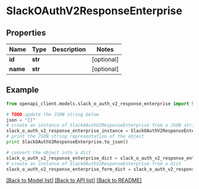 # SlackOAuthV2ResponseEnterprise


## Properties
Name | Type | Description | Notes
------------ | ------------- | ------------- | -------------
**id** | **str** |  | [optional] 
**name** | **str** |  | [optional] 

## Example

```python
from openapi_client.models.slack_o_auth_v2_response_enterprise import SlackOAuthV2ResponseEnterprise

# TODO update the JSON string below
json = "{}"
# create an instance of SlackOAuthV2ResponseEnterprise from a JSON string
slack_o_auth_v2_response_enterprise_instance = SlackOAuthV2ResponseEnterprise.from_json(json)
# print the JSON string representation of the object
print SlackOAuthV2ResponseEnterprise.to_json()

# convert the object into a dict
slack_o_auth_v2_response_enterprise_dict = slack_o_auth_v2_response_enterprise_instance.to_dict()
# create an instance of SlackOAuthV2ResponseEnterprise from a dict
slack_o_auth_v2_response_enterprise_form_dict = slack_o_auth_v2_response_enterprise.from_dict(slack_o_auth_v2_response_enterprise_dict)
```
[[Back to Model list]](../README.md#documentation-for-models) [[Back to API list]](../README.md#documentation-for-api-endpoints) [[Back to README]](../README.md)


